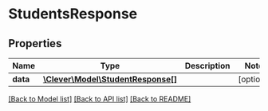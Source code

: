 # StudentsResponse

## Properties
Name | Type | Description | Notes
------------ | ------------- | ------------- | -------------
**data** | [**\Clever\Model\StudentResponse[]**](StudentResponse.md) |  | [optional] 

[[Back to Model list]](../README.md#documentation-for-models) [[Back to API list]](../README.md#documentation-for-api-endpoints) [[Back to README]](../README.md)


